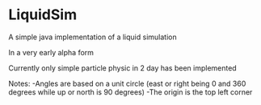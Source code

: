 # LiquidSim
A simple java implementation of a liquid simulation

In a very early alpha form

Currently only simple particle physic in 2 day has been implemented

Notes: 
-Angles are based on a unit circle (east or right being 0 and 360 degrees while up or north is 90 degrees)
-The origin is the top left corner
